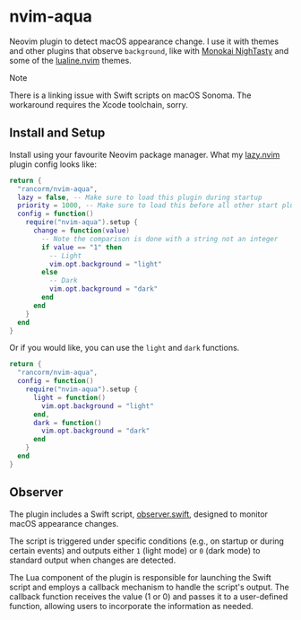 # nvim-aqua

Neovim plugin to detect macOS appearance change. I use it with themes and
other plugins that observe `background`, like with [Monokai NighTasty](https://github.com/polirritmico/monokai-nightasty.nvim) and some of the [lualine.nvim](https://github.com/nvim-lualine/lualine.nvim) themes.

> [!NOTE]
> There is a linking issue with Swift scripts on macOS Sonoma. The workaround
> requires the Xcode toolchain, sorry.

## Install and Setup

Install using your favourite Neovim package manager. What my [lazy.nvim](https://github.com/folke/lazy.nvim) plugin config
looks like:

```lua
return {
  "rancorm/nvim-aqua",
  lazy = false, -- Make sure to load this plugin during startup
  priority = 1000, -- Make sure to load this before all other start plugins
  config = function()
    require("nvim-aqua").setup {
      change = function(value)
        -- Note the comparison is done with a string not an integer
        if value == "1" then
          -- Light
          vim.opt.background = "light"
        else
          -- Dark
          vim.opt.background = "dark"
        end
      end
    }
  end
}
```

Or if you would like, you can use the `light` and `dark` functions.

```lua
return {
  "rancorm/nvim-aqua",
  config = function()
    require("nvim-aqua").setup {
      light = function()
        vim.opt.background = "light"
      end,
      dark = function()
        vim.opt.background = "dark"
      end
    }
  end
}
```

## Observer

The plugin includes a Swift script, [observer.swift](scripts/observer.swift), designed to monitor macOS
appearance changes.

The script is triggered under specific conditions (e.g., on
startup or during certain events) and outputs either `1` (light mode) or `0` (dark mode)
to standard output when changes are detected.

The Lua component of the plugin is responsible for launching the Swift script and
employs a callback mechanism to handle the script's output. The callback function
receives the value (1 or 0) and passes it to a user-defined function, allowing users
to incorporate the information as needed.
